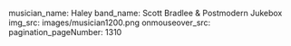 musician_name: Haley
band_name: Scott Bradlee &amp; Postmodern Jukebox
img_src: images/musician1200.png
onmouseover_src: 
pagination_pageNumber: 1310